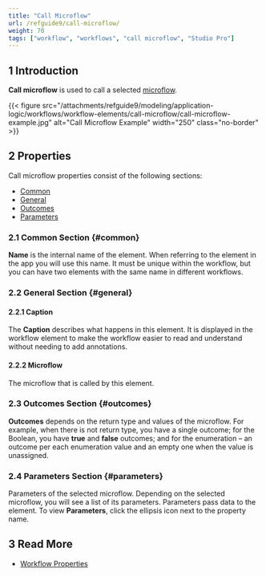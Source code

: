 ```yaml
---
title: "Call Microflow"
url: /refguide9/call-microflow/
weight: 70
tags: ["workflow", "workflows", "call microflow", "Studio Pro"]
---
```


## 1 Introduction

**Call microflow** is used to call a selected [microflow](/refguide9/microflow/). 

{{< figure src="/attachments/refguide9/modeling/application-logic/workflows/workflow-elements/call-microflow/call-microflow-example.jpg" alt="Call Microflow Example" width="250" class="no-border" >}}

## 2 Properties

Call microflow properties consist of the following sections:

* [Common](#common)
* [General](#general)
* [Outcomes](#outcomes)
* [Parameters](#parameters)

### 2.1 Common Section {#common}

**Name** is the internal name of the element. When referring to the element in the app you will use this name. It must be unique within the workflow, but you can have two elements with the same name in different workflows. 

### 2.2 General Section {#general}

#### 2.2.1 Caption

The **Caption** describes what happens in this element. It is displayed in the workflow element to make the workflow easier to read and understand without needing to add annotations.

#### 2.2.2 Microflow

The microflow that is called by this element.

### 2.3 Outcomes Section {#outcomes}

**Outcomes** depends on the return type and values of the microflow. For example, when there is not return type, you have a single outcome; for the Boolean, you have **true** and **false** outcomes; and for the enumeration – an outcome per each enumeration value and an empty one when the value is unassigned. 

### 2.4 Parameters Section {#parameters}

Parameters of the selected microflow. Depending on the selected microflow, you will see a list of its parameters. Parameters pass data to the element. To view **Parameters**, click the ellipsis icon next to the property name. 

## 3 Read More

* [Workflow Properties](/refguide9/workflow-properties/)
